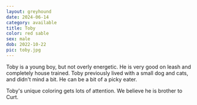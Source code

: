```yaml
---
layout: greyhound
date: 2024-06-14
category: available
title: Toby
color: red sable
sex: male
dob: 2022-10-22
pic: toby.jpg
---
```

Toby is a young boy, but not overly energetic. He is very good on leash and completely house trained. Toby previously lived with a small dog and cats, and didn't mind a bit. He can be a bit of a picky eater.  

Toby's unique coloring gets lots of attention.  We believe he is brother to Curt.  
